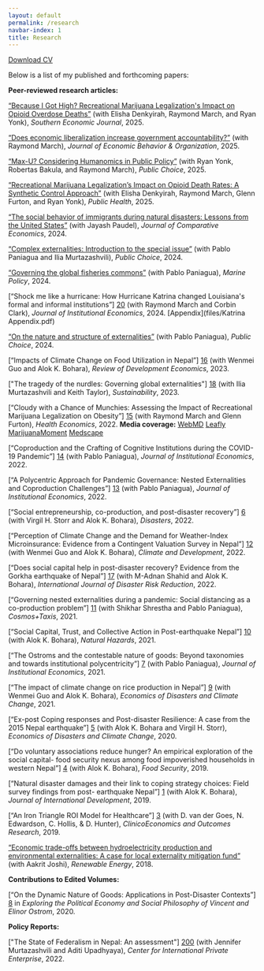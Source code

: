 ```yaml
---
layout: default
permalink: /research
navbar-index: 1
title: Research
---
```


 [Download CV](files/CV.pdf)

Below is a list of my published and forthcoming papers:

**Peer-reviewed research articles:** 

[“Because I Got High? Recreational Marijuana Legalization's Impact on Opioid Overdose Deaths”][27] (with Elisha Denkyirah, Raymond March, and Ryan Yonk), *Southern Economic Journal*, 2025.

[“Does economic liberalization increase government accountability?”][26] (with Raymond March), *Journal of Economic Behavior & Organization*, 2025. 

[“Max-U? Considering Humanomics in Public Policy”][21] (with Ryan Yonk, Robertas Bakula, and Raymond March), *Public Choice*, 2025.

[“Recreational Marijuana Legalization’s Impact on Opioid Death Rates: A Synthetic Control Approach”][25] (with Elisha Denkyirah, Raymond March, Glenn Furton, and Ryan Yonk), *Public Health*, 2025.

[“The social behavior of immigrants during natural disasters: Lessons from the United States”][23] (with Jayash Paudel), *Journal of Comparative Economics*, 2024.


[“Complex externalities: Introduction to the special issue”][24] (with Pablo Paniagua and Ilia Murtazashvili), *Public Choice*, 2024.

[“Governing the global fisheries commons”][22] (with Pablo Paniagua), *Marine Policy*, 2024. 

[“Shock me like a hurricane: How Hurricane Katrina changed Louisiana's formal and informal institutions”] [20] (with Raymond March and Corbin Clark), *Journal of Institutional Economics*, 2024. [Appendix](files/Katrina Appendix.pdf)

[“On the nature and structure of externalities”][19] (with Pablo Paniagua), *Public Choice*, 2024.

[“Impacts of Climate Change on Food Utilization in Nepal”] [16] (with Wenmei Guo and Alok K. Bohara), *Review of Development Economics*, 2023.

["The tragedy of the nurdles: Governing global externalities"] [18] (with Ilia Murtazashvili and Keith Taylor), *Sustainability*, 2023. 

[“Cloudy with a Chance of Munchies: Assessing the Impact of Recreational Marijuana Legalization on Obesity”] [15] (with Raymond March and Glenn Furton), *Health Economics*, 2022. **Media coverage:** [WebMD][100]   [Leafly][101] [MarijuanaMoment][102] [Medscape][103]

[“Coproduction and the Crafting of Cognitive Institutions during the COVID-19 Pandemic”] [14] (with Pablo Paniagua), *Journal of Institutional Economics*, 2022.

[“A Polycentric Approach for Pandemic Governance: Nested Externalities and Coproduction Challenges”] [13] (with Pablo Paniagua), *Journal of Institutional Economics*, 2022.

[“Social entrepreneurship, co-production, and post-disaster recovery”] [6] (with Virgil H. Storr and Alok K. Bohara), *Disasters*, 2022.

[“Perception of Climate Change and the Demand for Weather-Index Microinsurance: Evidence from a Contingent Valuation Survey in Nepal”] [12] (with Wenmei Guo and Alok K. Bohara), *Climate and Development*, 2022.

[“Does social capital help in post-disaster recovery? Evidence from the Gorkha earthquake of Nepal”] [17] (with M-Adnan Shahid and Alok K. Bohara), *International Journal of Disaster Risk Reduction*, 2022.

[“Governing nested externalities during a pandemic: Social distancing as a co-production problem”] [11] (with Shikhar Shrestha and Pablo Paniagua), *Cosmos+Taxis*, 2021.

[“Social Capital, Trust, and Collective Action in Post-earthquake Nepal”] [10] (with Alok K. Bohara), *Natural Hazards*, 2021.

[“The Ostroms and the contestable nature of goods: Beyond taxonomies and towards institutional polycentricity”] [7] (with Pablo Paniagua), *Journal of Institutional Economics*, 2021.

[“The impact of climate change on rice production in Nepal”] [9] (with Wenmei Guo and Alok K. Bohara), *Economics of Disasters and Climate Change*, 2021.

[“Ex-post Coping responses and Post-disaster Resilience: A case from the 2015 Nepal earthquake”] [5] (with Alok K. Bohara and Virgil H. Storr), *Economics of Disasters and Climate Change*, 2020.

[“Do voluntary associations reduce hunger? An empirical exploration of the social  capital- food security nexus among food impoverished households in western Nepal”] [4] (with Alok K. Bohara), *Food Security*, 2019.

[“Natural disaster damages and their link to coping strategy choices: Field survey findings from post- earthquake Nepal”] [1] (with Alok K. Bohara), *Journal of International Development*, 2019.

[“An Iron Triangle ROI Model for Healthcare”] [3] (with D. van der Goes, N. Edwardson, C. Hollis, & D. Hunter), *ClinicoEconomics and Outcomes Research*, 2019.

[“Economic trade-offs between hydroelectricity production and environmental externalities: A case for local externality mitigation fund”][2] (with Aakrit Joshi), *Renewable Energy*, 2018.

**Contributions to Edited Volumes:** 

[“On the Dynamic Nature of Goods: Applications in Post-Disaster Contexts”] [8] in *Exploring the Political Economy and Social Philosophy of Vincent and Elinor Ostrom*, 2020.

**Policy Reports:** 

["The State of Federalism in Nepal: An assessment"] [200] (with Jennifer Murtazashvili and Aditi Upadhyaya), *Center for International Private Enterprise*, 2022.

[1]: https://doi.org/10.1002/jid.3406
[2]: https://doi.org/10.1016/j.renene.2018.06.009
[3]: https://doi.org/10.2147/CEOR.S130623
[4]: https://doi.org/10.1007/s12571-019-00907-0
[5]: https://doi.org/10.1007/s41885-020-00064-1
[6]: https://doi.org/10.1111/disa.12454
[7]: https://doi.org/10.1017/S1744137420000338
[8]: https://books.google.com/books?hl=en&lr=&id=E2vsDwAAQBAJ&oi=fnd&pg=PA3&ots=rGTKi7MRy4&sig=bnAIzztsbe5cmY3krMCmJYRZwQo#v=onepage&q&f=false
[9]: https://doi.org/10.1007/s41885-020-00079-8
[10]: https://doi.org/10.1007/s11069-020-04363-4
[11]: https://cosmosandtaxis.files.wordpress.com/2021/05/rayamajhee_et_al_ct_vol9_iss_5_6.pdf
[12]: https://doi.org/10.1080/17565529.2021.1949574
[13]: https://doi.org/10.1017/S1744137421000795
[14]: https://doi.org/10.1017/S1744137422000078
[15]: https://doi.org/10.1002/hec.4598
[16]: http://doi.org/10.1111/rode.12953
[17]: https://doi.org/10.1016/j.ijdrr.2022.103359
[18]: https://doi.org/10.3390/su15097031
[19]: https://doi.org/10.1007/s11127-023-01098-1
[20]: https://doi.org/10.1017/S1744137423000267
[21]: https://doi.org/10.1007/s11127-024-01218-5
[22]: https://doi.org/10.1016/j.marpol.2024.106182
[23]: https://doi.org/10.1016/j.jce.2024.06.005
[24]: https://doi.org/10.1007/s11127-024-01176-y
[25]: https://doi.org/10.1016/j.puhe.2024.12.047
[26]: https://doi.org/10.1016/j.jebo.2025.107143
[27]: https://onlinelibrary.wiley.com/journal/23258012
[100]:https://www.webmd.com/mental-health/addiction/news/20221013/could-pot-prevent-pot-belly-research-cannabis?fbclid=IwAR1hr4-fG-pLR3syYG_dBfun2H4FwiHq4NcRTEC0pYHR95XTacGtDYPv_wg
[101]:https://www.leafly.com/news/health/cloudy-with-a-chance-of-munchies-study-ties-legal-cannabis-to-lower-obesity-rates?fbclid=IwAR0pYH3TNE5fV2XrbaETs3J4crRR93v7FOxQIxepSgbeFG4XFLTFKzBcUks
[102]:https://www.marijuanamoment.net/despite-the-munchies-marijuana-legalization-is-tied-to-lower-obesity-rates-stereotype-busting-study-finds/?fbclid=IwAR35SUK9xHNf9t6c4DMNod0LMNQVCfOvyKBWZLfDVGLnmdn_2wRuM99Wl5U
[103]:https://www.medscape.com/viewarticle/982436
[200]: https://www.cipe.org/wp-content/uploads/2022/11/THE-STATE-OF-FEDERALISM-IN-NEPAL_2022.pdf
